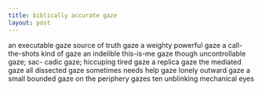 ```yaml
---
title: biblically accurate gaze
layout: post
---
```


<p class="poem">
an executable gaze
source of truth gaze
a weighty powerful gaze
a call-the-shots kind of gaze
an indelible this-is-me gaze
though uncontrollable gaze; sac-
cadic gaze; hiccuping tired gaze
a replica gaze
the mediated gaze
all dissected gaze
sometimes needs help gaze
lonely outward gaze
a small bounded gaze
on the periphery 
gazes ten unblinking mechanical eyes
</p>